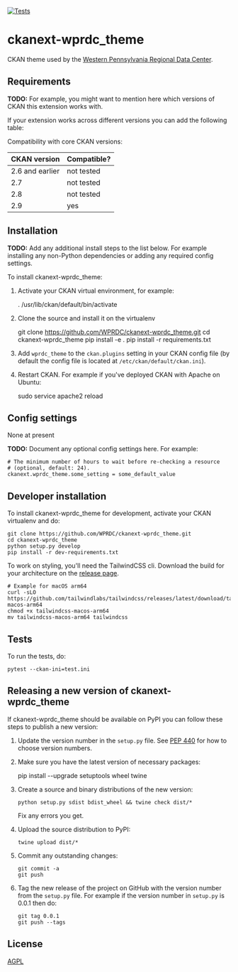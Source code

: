 [![Tests](https://github.com/WPRDC/ckanext-wprdc_theme/workflows/Tests/badge.svg?branch=main)](https://github.com/WPRDC/ckanext-wprdc_theme/actions)

# ckanext-wprdc_theme
CKAN theme used by the [Western Pennsylvania Regional Data Center](https://data.wprdc.org).

## Requirements

**TODO:** For example, you might want to mention here which versions of CKAN this
extension works with.

If your extension works across different versions you can add the following table:

Compatibility with core CKAN versions:

| CKAN version    | Compatible? |
| --------------- |-------------|
| 2.6 and earlier | not tested  |
| 2.7             | not tested  |
| 2.8             | not tested  |
| 2.9             | yes         |

## Installation

**TODO:** Add any additional install steps to the list below.
For example installing any non-Python dependencies or adding any required
config settings.

To install ckanext-wprdc_theme:

1. Activate your CKAN virtual environment, for example:

    . /usr/lib/ckan/default/bin/activate

2. Clone the source and install it on the virtualenv

    git clone https://github.com/WPRDC/ckanext-wprdc_theme.git
    cd ckanext-wprdc_theme
    pip install -e .
	pip install -r requirements.txt

3. Add `wprdc_theme` to the `ckan.plugins` setting in your CKAN
   config file (by default the config file is located at
   `/etc/ckan/default/ckan.ini`).

4. Restart CKAN. For example if you've deployed CKAN with Apache on Ubuntu:

     sudo service apache2 reload


## Config settings

None at present

**TODO:** Document any optional config settings here. For example:

	# The minimum number of hours to wait before re-checking a resource
	# (optional, default: 24).
	ckanext.wprdc_theme.some_setting = some_default_value


## Developer installation

To install ckanext-wprdc_theme for development, activate your CKAN virtualenv and
do:

    git clone https://github.com/WPRDC/ckanext-wprdc_theme.git
    cd ckanext-wprdc_theme
    python setup.py develop
    pip install -r dev-requirements.txt
    
To work on styling, you'll need the TailwindCSS cli.
Download the build for your architecture on the [release page](https://github.com/tailwindlabs/tailwindcss/releases/latest/). 

    # Example for macOS arm64
    curl -sLO https://github.com/tailwindlabs/tailwindcss/releases/latest/download/tailwindcss-macos-arm64
    chmod +x tailwindcss-macos-arm64
    mv tailwindcss-macos-arm64 tailwindcss
    

## Tests

To run the tests, do:

    pytest --ckan-ini=test.ini


## Releasing a new version of ckanext-wprdc_theme

If ckanext-wprdc_theme should be available on PyPI you can follow these steps to publish a new version:

1. Update the version number in the `setup.py` file. See [PEP 440](http://legacy.python.org/dev/peps/pep-0440/#public-version-identifiers) for how to choose version numbers.

2. Make sure you have the latest version of necessary packages:

    pip install --upgrade setuptools wheel twine

3. Create a source and binary distributions of the new version:

       python setup.py sdist bdist_wheel && twine check dist/*

   Fix any errors you get.

4. Upload the source distribution to PyPI:

       twine upload dist/*

5. Commit any outstanding changes:

       git commit -a
       git push

6. Tag the new release of the project on GitHub with the version number from
   the `setup.py` file. For example if the version number in `setup.py` is
   0.0.1 then do:

       git tag 0.0.1
       git push --tags

## License

[AGPL](https://www.gnu.org/licenses/agpl-3.0.en.html)
